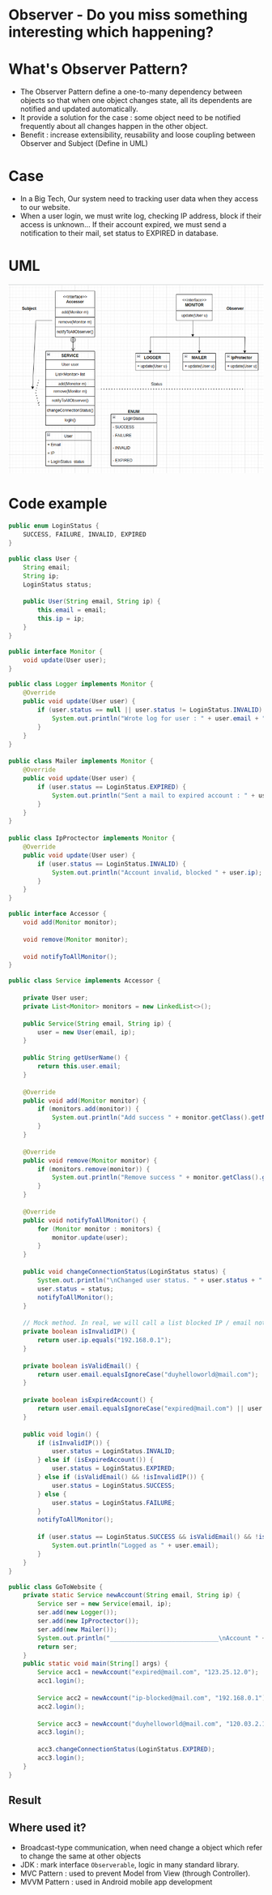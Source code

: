 # Observer - Do you miss something interesting which happening?

# What's Observer Pattern?
- The Observer Pattern define a one-to-many dependency between objects so that when one object changes state, all its dependents are notified and updated automatically.
- It provide a solution for the case : some object need to be notified frequently about all changes happen in the other object.
- Benefit : increase extensibility, reusability and loose coupling between Observer and Subject (Define in UML)

# Case
- In a Big Tech, Our system need to tracking user data when they access to our website. 
- When a user login, we must write log, checking IP address, block if their access is unknown... If their account expired, we must send a notification to their mail, set status to EXPIRED in database.
# UML 
![](/observer/observer_uml.png)

# Code example
```java
public enum LoginStatus {
    SUCCESS, FAILURE, INVALID, EXPIRED
}
```

```java
public class User {
    String email;
    String ip;
    LoginStatus status;
    
    public User(String email, String ip) {
        this.email = email;
        this.ip = ip;
    }
}
```

```java
public interface Monitor {
    void update(User user);
}
```

```java
public class Logger implements Monitor {
    @Override
    public void update(User user) {
        if (user.status == null || user.status != LoginStatus.INVALID) {
            System.out.println("Wrote log for user : " + user.email + "\t" + user.ip);
        }
    } 
}

public class Mailer implements Monitor {
    @Override
    public void update(User user) {
        if (user.status == LoginStatus.EXPIRED) {
            System.out.println("Sent a mail to expired account : " + user.email);
        }
    }
}

public class IpProctector implements Monitor {
    @Override
    public void update(User user) {
        if (user.status == LoginStatus.INVALID) {
            System.out.println("Account invalid, blocked " + user.ip);
        }
    }
}
```

```java
public interface Accessor {
    void add(Monitor monitor);

    void remove(Monitor monitor);

    void notifyToAllMonitor();
}
```

```java
public class Service implements Accessor {

    private User user;
    private List<Monitor> monitors = new LinkedList<>();

    public Service(String email, String ip) {
        user = new User(email, ip);
    }

    public String getUserName() {
        return this.user.email;
    }

    @Override
    public void add(Monitor monitor) {
        if (monitors.add(monitor)) {
            System.out.println("Add success " + monitor.getClass().getName() + ".service");
        }
    }

    @Override
    public void remove(Monitor monitor) {
        if (monitors.remove(monitor)) {
            System.out.println("Remove success " + monitor.getClass().getName() + ".service");
        }
    }

    @Override
    public void notifyToAllMonitor() {
        for (Monitor monitor : monitors) {
            monitor.update(user);
        }
    }
    
    public void changeConnectionStatus(LoginStatus status) {
        System.out.println("\nChanged user status. " + user.status + " -> " + status);
        user.status = status;
        notifyToAllMonitor();
    }

    // Mock method. In real, we will call a list blocked IP / email not signed up from database
    private boolean isInvalidIP() {
        return user.ip.equals("192.168.0.1");
    }

    private boolean isValidEmail() {
        return user.email.equalsIgnoreCase("duyhelloworld@mail.com");
    }

    private boolean isExpiredAccount() {
        return user.email.equalsIgnoreCase("expired@mail.com") || user.status == LoginStatus.EXPIRED;
    }

    public void login() {
        if (isInvalidIP()) {
            user.status = LoginStatus.INVALID;
        } else if (isExpiredAccount()) {
            user.status = LoginStatus.EXPIRED;
        } else if (isValidEmail() && !isInvalidIP()) {
            user.status = LoginStatus.SUCCESS;
        } else {
            user.status = LoginStatus.FAILURE;
        }
        notifyToAllMonitor();

        if (user.status == LoginStatus.SUCCESS && isValidEmail() && !isExpiredAccount() && !isInvalidIP()) {
            System.out.println("Logged as " + user.email);
        }
    }
}
```

```java
public class GoToWebsite {
    private static Service newAccount(String email, String ip) {
        Service ser = new Service(email, ip);
        ser.add(new Logger());
        ser.add(new IpProctector());
        ser.add(new Mailer());
        System.out.println("______________________________\nAccount " + ser.getUserName() + " created.");
        return ser;
    }
    public static void main(String[] args) {
        Service acc1 = newAccount("expired@mail.com", "123.25.12.0");
        acc1.login();

        Service acc2 = newAccount("ip-blocked@mail.com", "192.168.0.1");
        acc2.login();
        
        Service acc3 = newAccount("duyhelloworld@mail.com", "120.03.2.103");
        acc3.login();
        
        acc3.changeConnectionStatus(LoginStatus.EXPIRED);
        acc3.login();
    }
}
```

## Result
<!--![](/observer/result-observer.png)-->

## Where used it?
- Broadcast-type communication, when need change a object which refer to change the same at other objects
- JDK : mark interface `Observerable`, logic in many standard library.
- MVC Pattern : used to prevent Model from View (through Controller). 
- MVVM Pattern : used in Android mobile app development